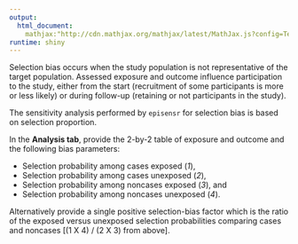 ```yaml
---
output: 
  html_document:
    mathjax:"http://cdn.mathjax.org/mathjax/latest/MathJax.js?config=TeX-AMS-MML_HTMLorMML"
runtime: shiny
---
```

Selection bias occurs when the study population is not representative of the
target population.
Assessed exposure and outcome influence participation to the study, either from
the start (recruitment of some participants is more or less likely) or during
follow-up (retaining or not participants in the study).

The sensitivity analysis performed by `episensr` for selection bias is based on
selection proportion.

In the **Analysis tab**, provide the 2-by-2 table of exposure and outcome and
the following bias parameters:

- Selection probability among cases exposed (*1*),
- Selection probability among cases unexposed (*2*),
- Selection probability among noncases exposed (*3*), and
- Selection probability among noncases unexposed (*4*).

Alternatively provide a single positive selection-bias factor which is the ratio
of the exposed versus unexposed selection probabilities comparing cases and
noncases [(1 X 4) / (2 X 3) from above].
